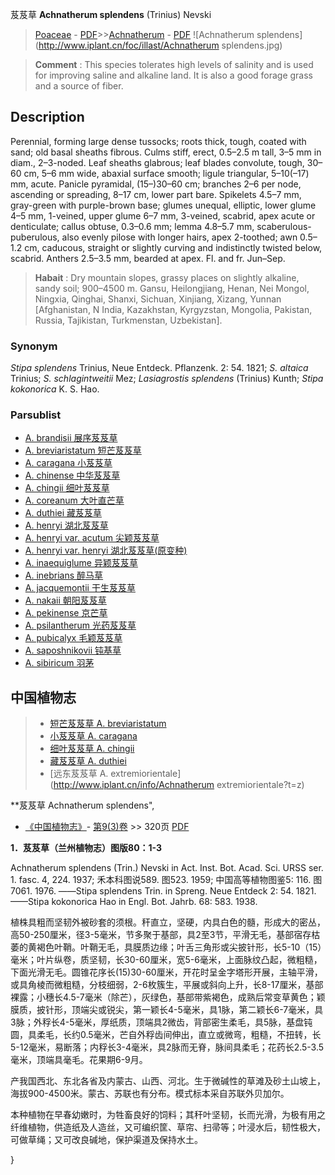 芨芨草 **Achnatherum splendens** (Trinius) Nevski

> [Poaceae](http://www.iplant.cn/info/Poaceae?t=foc) - [PDF](http://www.iplant.cn/foc/pdf/Poaceae.pdf)>>[Achnatherum](Achnatherum-芨芨草属.md) - [PDF](http://www.iplant.cn/foc/pdf/Achnatherum.pdf)
![Achnatherum splendens](http://www.iplant.cn/foc/illast/Achnatherum splendens.jpg)


> **Comment** : 
> This species tolerates high levels of salinity and is used for improving saline and alkaline land. It is also a good forage grass and a source of fiber.

## Description

Perennial, forming large dense tussocks; roots thick, tough, coated with sand; old basal sheaths fibrous. Culms stiff, erect, 0.5–2.5 m tall, 3–5 mm in diam., 2–3-noded. Leaf sheaths glabrous; leaf blades convolute, tough, 30–60 cm, 5–6 mm wide, abaxial surface smooth; ligule triangular, 5–10(–17) mm, acute. Panicle pyramidal, (15–)30–60 cm; branches 2–6 per node, ascending or spreading, 8–17 cm, lower part bare. Spikelets 4.5–7 mm, gray-green with purple-brown base; glumes unequal, elliptic, lower glume 4–5 mm, 1-veined, upper glume 6–7 mm, 3-veined, scabrid, apex acute or denticulate; callus obtuse, 0.3–0.6 mm; lemma 4.8–5.7 mm, scaberulous-puberulous, also evenly pilose with longer hairs, apex 2-toothed; awn 0.5–1.2 cm, caducous, straight or slightly curving and indistinctly twisted below, scabrid. Anthers 2.5–3.5 mm, bearded at apex. Fl. and fr. Jun–Sep.


> **Habait** : 
> Dry mountain slopes, grassy places on slightly alkaline, sandy soil; 900–4500 m. Gansu, Heilongjiang, Henan, Nei Mongol, Ningxia, Qinghai, Shanxi, Sichuan, Xinjiang, Xizang, Yunnan [Afghanistan, N India, Kazakhstan, Kyrgyzstan, Mongolia, Pakistan, Russia, Tajikistan, Turkmenstan, Uzbekistan].

### Synonym
*Stipa splendens* Trinius, Neue Entdeck. Pflanzenk. 2: 54. 1821; *S. altaica* Trinius; *S. schlagintweitii* Mez; *Lasiagrostis splendens* (Trinius) Kunth; *Stipa kokonorica* K. S. Hao.

### Parsublist

* [A.  brandisii  展序芨芨草](Achnatherum-brandisii-展序芨芨草.md)
* [A.  breviaristatum  短芒芨芨草](Achnatherum-breviaristatum-短芒芨芨草.md)
* [A.  caragana  小芨芨草](Achnatherum-caragana-小芨芨草.md)
* [A.  chinense  中华芨芨草](Achnatherum-chinense-中华芨芨草.md)
* [A.  chingii  细叶芨芨草](Achnatherum-chingii-细叶芨芨草.md)
* [A.  coreanum  大叶直芒草](Achnatherum-coreanum-大叶直芒草.md)
* [A.  duthiei  藏芨芨草](Achnatherum-duthiei-藏芨芨草.md)
* [A.  henryi  湖北芨芨草](Achnatherum-henryi-湖北芨芨草.md)
* [A.  henryi var. acutum  尖颖芨芨草](Achnatherum-henryi-var-acutum-尖颖芨芨草.md)
* [A.  henryi var. henryi  湖北芨芨草(原变种)](Achnatherum-henryi-var-henryi-湖北芨芨草(原变种).md)
* [A.  inaequiglume  异颖芨芨草](Achnatherum-inaequiglume-异颖芨芨草.md)
* [A.  inebrians  醉马草](Achnatherum-inebrians-醉马草.md)
* [A.  jacquemontii  干生芨芨草](Achnatherum-jacquemontii-干生芨芨草.md)
* [A.  nakaii  朝阳芨芨草](Achnatherum-nakaii-朝阳芨芨草.md)
* [A.  pekinense  京芒草](Achnatherum-pekinense-京芒草.md)
* [A.  psilantherum  光药芨芨草](Achnatherum-psilantherum-光药芨芨草.md)
* [A.  pubicalyx  毛颖芨芨草](Achnatherum-pubicalyx-毛颖芨芨草.md)
* [A.  saposhnikovii  钝基草](Achnatherum-saposhnikovii-钝基草.md)
* [A.  sibiricum  羽茅](Achnatherum-sibiricum-羽茅.md)


## 中国植物志

> * [短芒芨芨草  A.  breviaristatum](Achnatherum-breviaristatum-短芒芨芨草.md)
> * [小芨芨草  A.  caragana](Achnatherum-caragana-小芨芨草.md)
> * [细叶芨芨草  A.  chingii](Achnatherum-chingii-细叶芨芨草.md)
> * [藏芨芨草  A.  duthiei](Achnatherum-duthiei-藏芨芨草.md)
> * [远东芨芨草  A.  extremiorientale](http://www.iplant.cn/info/Achnatherum extremiorientale?t=z)


**芨芨草 Achnatherum splendens",

* [《中国植物志》](http://www.iplant.cn/frps)- [第9(3)卷](http://www.iplant.cn/frps/vol/9(3)) >> 320页 [PDF](http://www.iplant.cn/frps/pdf/9(3)/320.pdf)


**1．芨芨草（兰州植物志）图版80：1-3**

Achnatherum splendens (Trin.) Nevski in Act. Inst. Bot. Acad. Sci. URSS ser. 1. fasc. 4, 224. 1937; 禾本科图说589. 图523. 1959; 中国高等植物图鉴5: 116. 图7061. 1976. ——Stipa splendens Trin. in Spreng. Neue Entdeck 2: 54. 1821. ——Stipa kokonorica Hao in Engl. Bot. Jahrb. 68: 583. 1938.

植株具粗而坚韧外被砂套的须根。秆直立，坚硬，内具白色的髓，形成大的密丛，高50-250厘米，径3-5毫米，节多聚于基部，具2至3节，平滑无毛，基部宿存枯萎的黄褐色叶鞘。叶鞘无毛，具膜质边缘；叶舌三角形或尖披针形，长5-10（15）毫米；叶片纵卷，质坚韧，长30-60厘米，宽5-6毫米，上面脉纹凸起，微粗糙，下面光滑无毛。圆锥花序长(15)30-60厘米，开花时呈金字塔形开展，主轴平滑，或具角棱而微粗糙，分枝细弱，2-6枚簇生，平展或斜向上升，长8-17厘米，基部裸露；小穗长4.5-7毫米（除芒），灰绿色，基部带紫褐色，成熟后常变草黄色；颖膜质，披针形，顶端尖或锐尖，第一颖长4-5毫米，具1脉，第二颖长6-7毫米，具3脉；外稃长4-5毫米，厚纸质，顶端具2微齿，背部密生柔毛，具5脉，基盘钝圆，具柔毛，长约0.5毫米，芒自外稃齿间伸出，直立或微弯，粗糙，不扭转，长5-12毫米，易断落；内稃长3-4毫米，具2脉而无脊，脉间具柔毛；花药长2.5-3.5毫米，顶端具毫毛。花果期6-9月。

产我国西北、东北各省及内蒙古、山西、河北。生于微碱性的草滩及砂土山坡上，海拔900-4500米。蒙古、苏联也有分布。模式标本采自苏联外贝加尔。

本种植物在早春幼嫩时，为牲畜良好的饲料；其秆叶坚韧，长而光滑，为极有用之纤维植物，供造纸及人造丝，又可编织筐、草帘、扫帚等；叶浸水后，韧性极大，可做草绳；又可改良碱地，保护渠道及保持水土。

}
